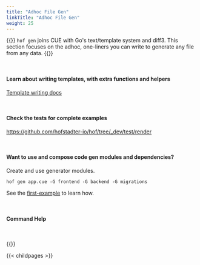 ```yaml
---
title: "Adhoc File Gen"
linkTitle: "Adhoc File Gen"
weight: 25
---
```


{{<lead>}}
`hof gen` joins CUE with Go's text/template system and diff3.
This section focuses on the adhoc, one-liners
you can write to generate any file from any data.
{{</lead>}}

<br>

#### Learn about writing templates, with extra functions and helpers

[Template writing docs](/code-generation/template-writing/)

<br>

#### Check the tests for complete examples

https://github.com/hofstadter-io/hof/tree/_dev/test/render

<br>

#### Want to use and compose code gen modules and dependencies?

Create and use generator modules.

`hof gen app.cue -G frontend -G backend -G migrations`

See the [first-example](/first-example/) to learn how.

<br>

#### Command Help

<br>

{{<codePane file="code/cmd-help/gen" title="$ hof help gen" lang="text">}}

{{< childpages >}}

